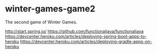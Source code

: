 # winter-games-game2
The second game of Winter Games.

http://start.spring.io/
https://github.com/functionaljava/functionaljava
https://devcenter.heroku.com/articles/deploying-spring-boot-apps-to-heroku
https://devcenter.heroku.com/articles/deploying-gradle-apps-on-heroku


